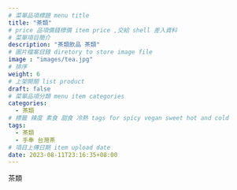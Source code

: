 ```yaml
---
# 菜單品項標題 menu title 
title: "茶類"
# price 品項價錢標價 item price ,交給 shell 差入資料
# 菜單項目簡介 
description: "茶類飲品 茶類"
# 圖片檔案目錄 diretory to store image file
image : "images/tea.jpg"
# 排序
weight: 6
# 上架開關 list product 
draft: false
# 菜單品項分類 menu item categories 
categories:
  - 茶類
# 標籤 辣度 素食 甜食 冷熱 tags for spicy vegan sweet hot and cold 
tags:
  - 茶類
  - 手奉 台灣茶
# 項目上傳日期 item upload date 
date: 2023-08-11T23:16:35+08:00
---
```


 茶類

